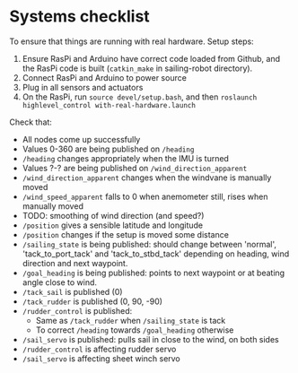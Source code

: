 # Systems checklist

To ensure that things are running with real hardware. Setup steps:

1. Ensure RasPi and Arduino have correct code loaded from Github, and the RasPi
   code is built (`catkin_make` in sailing-robot directory).
2. Connect RasPi and Arduino to power source
3. Plug in all sensors and actuators
4. On the RasPi, run `source devel/setup.bash`, and then
   `roslaunch highlevel_control with-real-hardware.launch`

Check that:

- All nodes come up successfully
- Values 0-360 are being published on `/heading`
- `/heading` changes appropriately when the IMU is turned
- Values ?-? are being published on `/wind_direction_apparent`
- `/wind_direction_apparent` changes when the windvane is manually moved
- `/wind_speed_apparent` falls to 0 when anemometer still, rises when manually moved
- TODO: smoothing of wind direction (and speed?)
- `/position` gives a sensible latitude and longitude
- `/position` changes if the setup is moved some distance
- `/sailing_state` is being published: should change between 'normal',
  'tack_to_port_tack' and 'tack_to_stbd_tack' depending on heading, wind
  direction and next waypoint.
- `/goal_heading` is being published: points to next waypoint or at beating
  angle close to wind.
- `/tack_sail` is published (0)
- `/tack_rudder` is published (0, 90, -90)
- `/rudder_control` is published:
  - Same as `/tack_rudder` when `/sailing_state` is tack
  - To correct `/heading` towards `/goal_heading` otherwise
- `/sail_servo` is published: pulls sail in close to the wind, on both sides
- `/rudder_control` is affecting rudder servo
- `/sail_servo` is affecting sheet winch servo
